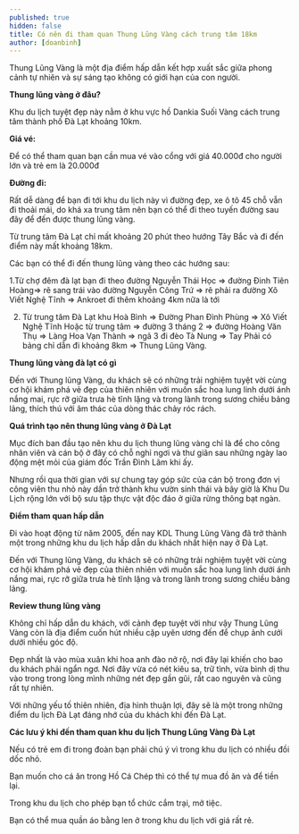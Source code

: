 ```yaml
---
published: true
hidden: false
title: Có nên đi tham quan Thung Lũng Vàng cách trung tâm 18km
author: [doanbinh] 
---
```


Thung Lũng Vàng là một địa điểm hấp dẫn kết hợp xuất sắc giữa phong cảnh tự nhiên và sự sáng tạo không có giới hạn của con người.

**Thung lũng vàng ở đâu?**

Khu du lịch tuyệt đẹp này nằm ở khu vực hồ Dankia Suối Vàng cách trung tâm thành phố Đà Lạt khoảng 10km.


**Giá vé:**

Để có thể tham quan bạn cần mua vé vào cổng với giá 40.000đ cho người lớn và trẻ em là 20.000đ

**Đường đi:**

Rất dễ dàng để bạn đi tới khu du lịch này vì đường đẹp, xe ô tô 45 chỗ vẫn đi thoải mái, do khá xa trung tâm nên bạn có thể đi theo tuyến đường sau đây để đến được thung lũng vàng.

Từ trung tâm Đà Lạt chỉ mất khoảng 20 phút theo hướng Tây Bắc và đi đến điểm này mất khoảng 18km.

Các bạn có thể đi đến thung lũng vàng theo các hướng sau:

1.Từ chợ đêm đà lạt bạn đi theo đường Nguyễn Thái Học => đường Đinh Tiên Hoàng=> rẽ sang trái vào đường Nguyễn Công Trứ => rẽ phải ra đường Xô Viết Nghệ Tĩnh => Ankroet đi thêm khoảng 4km nữa là tới

2. Từ trung tâm Đà Lạt khu Hoà Bình => Đường Phan Đình Phùng => Xô Viết Nghệ Tĩnh Hoặc từ trung tâm => đường 3 tháng 2 => đường Hoàng Văn Thụ => Làng Hoa Vạn Thành => ngã 3 đi đèo Tà Nung => Tay Phải có bảng chỉ dẫn đi khoảng 8km => Thung Lũng Vàng.

**Thung lũng vàng đà lạt có gì**

Đến với Thung lũng Vàng, du khách sẽ có những trải nghiệm tuyệt vời cùng cơ hội khám phá vẻ đẹp của thiên nhiên với muôn sắc hoa lung linh dưới ánh nắng mai, rực rỡ giữa trưa hè tĩnh lặng và trong lành trong sương chiều bảng lảng, thích thú với âm thác của dòng thác chảy róc rách.


**Quá trình tạo nên thung lũng vàng ở Đà Lạt**

Mục đích ban đầu tạo nên khu du lịch thung lũng vàng chỉ là để cho công nhân viên và cán bộ ở đây có chỗ nghỉ ngơi và thư giãn sau những ngày lao động mệt mỏi của giám đốc Trần Đình Lãm khi ấy.


Nhưng rồi qua thời gian với sự chung tay góp sức của cán bộ trong đơn vị công viên thu nhỏ này dần trở thành khu vườn sinh thái và bây giờ là Khu Du Lịch rộng lớn với bộ sưu tập thực vật độc đáo ở giữa rừng thông bạt ngàn.

**Điểm tham quan hấp dẫn**

Đi vào hoạt động từ năm 2005, đến nay KDL Thung Lũng Vàng đã trở thành một trong những khu du lịch hấp dẫn du khách nhất hiện nay ở Đà Lạt.

Đến với Thung lũng Vàng, du khách sẽ có những trải nghiệm tuyệt vời cùng cơ hội khám phá vẻ đẹp của thiên nhiên với muôn sắc hoa lung linh dưới ánh nắng mai, rực rỡ giữa trưa hè tĩnh lặng và trong lành trong sương chiều bảng lảng.

**Review thung lũng vàng**

Không chỉ hấp dẫn du khách, với cảnh đẹp tuyệt vời như vậy Thung Lũng Vàng còn là địa điểm cuốn hút nhiều cặp uyên ương đến để chụp ảnh cưới dưới nhiều góc độ.

Đẹp nhất là vào mùa xuân khi hoa anh đào nở rộ, nơi đây lại khiến cho bao du khách phải ngẩn ngơ. Nơi đây vừa có nét kiêu sa, trữ tình, vừa bình dị thu vào trong trong lòng mình những nét đẹp gần gũi, rất cao nguyên và cũng rất tự nhiên.

Với những yếu tố thiên nhiên, địa hình thuận lợi, đây sẽ là một trong những điểm du lịch Đà Lạt đáng nhớ của du khách khi đến Đà Lạt.


**Các lưu ý khi đến tham quan khu du lịch Thung Lũng Vàng Đà Lạt**

Nếu có trẻ em đi trong đoàn bạn phải chú ý vì trong khu du lịch có nhiều đồi dốc nhỏ.

Bạn muốn cho cá ăn trong Hồ Cá Chép thì có thể tự mua đồ ăn và để tiền lại.

Trong khu du lịch cho phép bạn tổ chức cắm trại, mở tiệc.

Bạn có thể mua quần áo bằng len ở trong khu du lịch với giá rất rẻ.